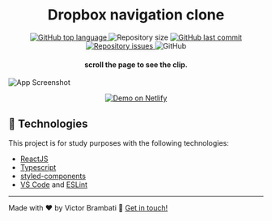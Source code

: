 <h1 align="center">
     Dropbox navigation clone
</h1>

<p align="center">
<a href="https://www.typescriptlang.org">
  <img alt="GitHub top language" src="https://img.shields.io/github/languages/top/victorbrambati/Dropbox-Nav-clone.svg">
</a>
  <img alt="Repository size" src="https://img.shields.io/github/repo-size/victorbrambati/Dropbox-Nav-clone.svg">
  <a href="https://github.com/victorbrambati/Dropbox-Nav-clone">
    <img alt="GitHub last commit" src="https://img.shields.io/github/last-commit/victorbrambati/Dropbox-Nav-clone.svg">
  </a>

  <a href="https://github.com/victorbrambati/Twitter-UI-clone/issues">
    <img alt="Repository issues" src="https://img.shields.io/github/issues/victorbrambati/Dropbox-Nav-clone">
  </a>

  <img alt="GitHub" src="https://img.shields.io/github/license/victorbrambati/Dropbox-Nav-clone">
</p>
<h4 align="center">scroll the page to see the clip.</h4>

![App Screenshot](https://res.cloudinary.com/victorbrambati/image/upload/v1601587046/Safari_Big_Sur_-_Dark232_wpa7kd.png)

<p align="center">
  <a href="https://dropbox-nav-clone.vercel.app" target="_blank">
    <img alt="Demo on Netlify" src="https://res.cloudinary.com/victorbrambati/image/upload/v1601407017/Group_1_vks4ps.png">
  </a>
</p>

## :rocket: Technologies

This project is for study purposes with the following technologies:

- [ReactJS](https://reactjs.org/)
- [Typescript][ts]
- [styled-components](https://www.styled-components.com/)
- [VS Code][vscode] and [ESLint][vceslint]

---

Made with ♥ by Victor Brambati :wave: [Get in touch!](https://twitter.com/victor_brambati)

[ts]: https://www.typescriptlang.org
[vscode]: https://code.visualstudio.com/
[yarn]: https://yarnpkg.com/
[vceditconfig]: https://marketplace.visualstudio.com/items?itemName=EditorConfig.EditorConfig
[vceslint]: https://marketplace.visualstudio.com/items?itemName=dbaeumer.vscode-eslint
